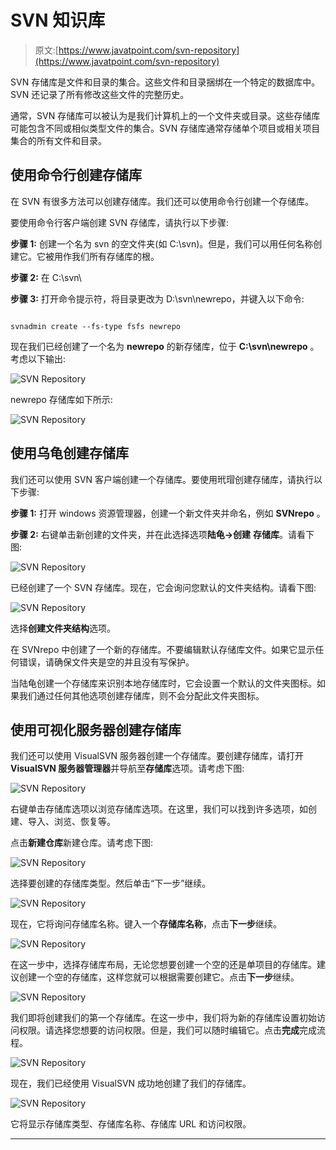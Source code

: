# SVN 知识库

> 原文:[https://www.javatpoint.com/svn-repository](https://www.javatpoint.com/svn-repository)

SVN 存储库是文件和目录的集合。这些文件和目录捆绑在一个特定的数据库中。SVN 还记录了所有修改这些文件的完整历史。

通常，SVN 存储库可以被认为是我们计算机上的一个文件夹或目录。这些存储库可能包含不同或相似类型文件的集合。SVN 存储库通常存储单个项目或相关项目集合的所有文件和目录。

## 使用命令行创建存储库

在 SVN 有很多方法可以创建存储库。我们还可以使用命令行创建一个存储库。

要使用命令行客户端创建 SVN 存储库，请执行以下步骤:

**步骤 1:** 创建一个名为 svn 的空文件夹(如 C:\svn\)。但是，我们可以用任何名称创建它。它被用作我们所有存储库的根。

**步骤 2:** 在 C:\svn\

**步骤 3:** 打开命令提示符，将目录更改为 D:\svn\newrepo，并键入以下命令:

```

svnadmin create --fs-type fsfs newrepo

```

现在我们已经创建了一个名为 **newrepo** 的新存储库，位于 **C:\svn\newrepo** 。考虑以下输出:

![SVN Repository](../Images/e2fd4e99ed102a2e30bf02f276c4081b.png)

newrepo 存储库如下所示:

![SVN Repository](../Images/6253e2c857d28c15a3841d71d61bf055.png)

## 使用乌龟创建存储库

我们还可以使用 SVN 客户端创建一个存储库。要使用玳瑁创建存储库，请执行以下步骤:

**步骤 1:** 打开 windows 资源管理器，创建一个新文件夹并命名，例如 **SVNrepo** 。

**步骤 2:** 右键单击新创建的文件夹，并在此选择选项**陆龟→创建** **存储库**。请看下图:

![SVN Repository](../Images/284ccdfa71b23a795c4189574331f716.png)

已经创建了一个 SVN 存储库。现在，它会询问您默认的文件夹结构。请看下图:

![SVN Repository](../Images/24183a41246c2c19074f65532298e6b6.png)

选择**创建文件夹结构**选项。

在 SVNrepo 中创建了一个新的存储库。不要编辑默认存储库文件。如果它显示任何错误，请确保文件夹是空的并且没有写保护。

当陆龟创建一个存储库来识别本地存储库时，它会设置一个默认的文件夹图标。如果我们通过任何其他选项创建存储库，则不会分配此文件夹图标。

## 使用可视化服务器创建存储库

我们还可以使用 VisualSVN 服务器创建一个存储库。要创建存储库，请打开 **VisualSVN 服务器管理器**并导航至**存储库**选项。请考虑下图:

![SVN Repository](../Images/e2188879cfb8ccdd3bb63ffe8e8fdfe5.png)

右键单击存储库选项以浏览存储库选项。在这里，我们可以找到许多选项，如创建、导入、浏览、恢复等。

点击**新建仓库**新建仓库。请考虑下图:

![SVN Repository](../Images/2aa252cd94f8f29c68286ad0b86fa8f8.png)

选择要创建的存储库类型。然后单击“下一步”继续。

![SVN Repository](../Images/b5184da114ffad129e76da5078dde207.png)

现在，它将询问存储库名称。键入一个**存储库名称**，点击**下一步**继续。

![SVN Repository](../Images/195ecf40fd1e8d8a7c60cf3e7dcaf08c.png)

在这一步中，选择存储库布局，无论您想要创建一个空的还是单项目的存储库。建议创建一个空的存储库，这样您就可以根据需要创建它。点击**下一步**继续。

![SVN Repository](../Images/7b8737a47649522998cc43b5343eb53f.png)

我们即将创建我们的第一个存储库。在这一步中，我们将为新的存储库设置初始访问权限。请选择您想要的访问权限。但是，我们可以随时编辑它。点击**完成**完成流程。

![SVN Repository](../Images/fa151918993bba42a1b5adb1652c317c.png)

现在，我们已经使用 VisualSVN 成功地创建了我们的存储库。

![SVN Repository](../Images/d3036a3d23938136a81f25f9de78053a.png)

它将显示存储库类型、存储库名称、存储库 URL 和访问权限。

* * *